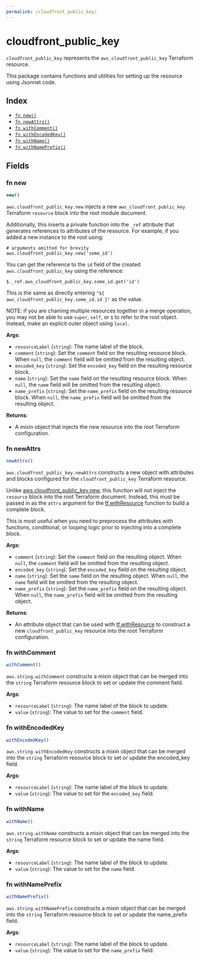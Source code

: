 ```yaml
---
permalink: /cloudfront_public_key/
---
```


# cloudfront_public_key

`cloudfront_public_key` represents the `aws_cloudfront_public_key` Terraform resource.



This package contains functions and utilities for setting up the resource using Jsonnet code.


## Index

* [`fn new()`](#fn-new)
* [`fn newAttrs()`](#fn-newattrs)
* [`fn withComment()`](#fn-withcomment)
* [`fn withEncodedKey()`](#fn-withencodedkey)
* [`fn withName()`](#fn-withname)
* [`fn withNamePrefix()`](#fn-withnameprefix)

## Fields

### fn new

```ts
new()
```


`aws.cloudfront_public_key.new` injects a new `aws_cloudfront_public_key` Terraform `resource`
block into the root module document.

Additionally, this inserts a private function into the `_ref` attribute that generates references to attributes of the
resource. For example, if you added a new instance to the root using:

    # arguments omitted for brevity
    aws.cloudfront_public_key.new('some_id')

You can get the reference to the `id` field of the created `aws.cloudfront_public_key` using the reference:

    $._ref.aws_cloudfront_public_key.some_id.get('id')

This is the same as directly entering `"${ aws_cloudfront_public_key.some_id.id }"` as the value.

NOTE: if you are chaining multiple resources together in a merge operation, you may not be able to use `super`, `self`,
or `$` to refer to the root object. Instead, make an explicit outer object using `local`.

**Args**:
  - `resourceLabel` (`string`): The name label of the block.
  - `comment` (`string`): Set the `comment` field on the resulting resource block. When `null`, the `comment` field will be omitted from the resulting object.
  - `encoded_key` (`string`): Set the `encoded_key` field on the resulting resource block.
  - `name` (`string`): Set the `name` field on the resulting resource block. When `null`, the `name` field will be omitted from the resulting object.
  - `name_prefix` (`string`): Set the `name_prefix` field on the resulting resource block. When `null`, the `name_prefix` field will be omitted from the resulting object.

**Returns**:
- A mixin object that injects the new resource into the root Terraform configuration.


### fn newAttrs

```ts
newAttrs()
```


`aws.cloudfront_public_key.newAttrs` constructs a new object with attributes and blocks configured for the `cloudfront_public_key`
Terraform resource.

Unlike [aws.cloudfront_public_key.new](#fn-new), this function will not inject the `resource`
block into the root Terraform document. Instead, this must be passed in as the `attrs` argument for the
[tf.withResource](https://github.com/tf-libsonnet/core/tree/main/docs#fn-withresource) function to build a complete block.

This is most useful when you need to preprocess the attributes with functions, conditional, or looping logic prior to
injecting into a complete block.

**Args**:
  - `comment` (`string`): Set the `comment` field on the resulting object. When `null`, the `comment` field will be omitted from the resulting object.
  - `encoded_key` (`string`): Set the `encoded_key` field on the resulting object.
  - `name` (`string`): Set the `name` field on the resulting object. When `null`, the `name` field will be omitted from the resulting object.
  - `name_prefix` (`string`): Set the `name_prefix` field on the resulting object. When `null`, the `name_prefix` field will be omitted from the resulting object.

**Returns**:
  - An attribute object that can be used with [tf.withResource](https://github.com/tf-libsonnet/core/tree/main/docs#fn-withresource) to construct a new `cloudfront_public_key` resource into the root Terraform configuration.


### fn withComment

```ts
withComment()
```

`aws.string.withComment` constructs a mixin object that can be merged into the `string`
Terraform resource block to set or update the comment field.



**Args**:
  - `resourceLabel` (`string`): The name label of the block to update.
  - `value` (`string`): The value to set for the `comment` field.


### fn withEncodedKey

```ts
withEncodedKey()
```

`aws.string.withEncodedKey` constructs a mixin object that can be merged into the `string`
Terraform resource block to set or update the encoded_key field.



**Args**:
  - `resourceLabel` (`string`): The name label of the block to update.
  - `value` (`string`): The value to set for the `encoded_key` field.


### fn withName

```ts
withName()
```

`aws.string.withName` constructs a mixin object that can be merged into the `string`
Terraform resource block to set or update the name field.



**Args**:
  - `resourceLabel` (`string`): The name label of the block to update.
  - `value` (`string`): The value to set for the `name` field.


### fn withNamePrefix

```ts
withNamePrefix()
```

`aws.string.withNamePrefix` constructs a mixin object that can be merged into the `string`
Terraform resource block to set or update the name_prefix field.



**Args**:
  - `resourceLabel` (`string`): The name label of the block to update.
  - `value` (`string`): The value to set for the `name_prefix` field.
